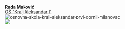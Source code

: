 **Rada Maković**\
[OŠ "Kralj Aleksandar I"](http://www.kraljaleksandargm.edu.rs/) \
![osnovna-skola-kralj-aleksandar-prvi-gornji-milanovac](https://user-images.githubusercontent.com/125125026/218257754-a31cc4e6-f7d2-4cba-94bb-ac4a3dade935.jpg)\
![](https://komarev.com/ghpvc/?username=your-github-RadaMarkovic)
